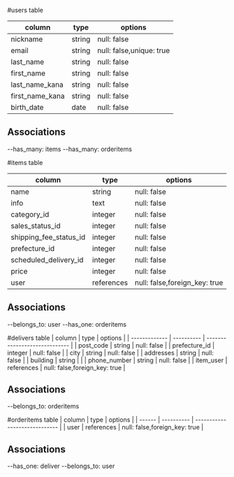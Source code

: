 #users table

| column                | type     | options                  |
| --------------------- | -------- | ------------------------ |
| nickname              | string   | null: false              |
| email                 | string   | null: false,unique: true |
| last_name             | string   | null: false              |
| first_name            | string   | null: false              |
| last_name_kana        | string   | null: false              |
| first_name_kana       | string   | null: false              |
| birth_date            | date     | null: false              |

## Associations
--has_many: items
--has_many: orderitems

#items table

| column                 | type       | options                       |
| ---------------------- | ---------- | ----------------------------- |
| name                   | string     | null: false                   |
| info                   | text       | null: false                   |
| category_id            | integer    | null: false                   |
| sales_status_id        | integer    | null: false                   |
| shipping_fee_status_id | integer    | null: false                   |
| prefecture_id          | integer    | null: false                   |
| scheduled_delivery_id  | integer    | null: false                   |
| price                  | integer    | null: false                   |
| user                   | references | null: false,foreign_key: true |

## Associations
--belongs_to: user
--has_one: orderitems

#delivers table
| column        | type       | options                       |
| ------------- | ---------- | ----------------------------- |
| post_code     | string     | null: false                   |
| prefecture_id | integer    | null: false                   |
| city          | string     | null: false                   |
| addresses     | string     | null: false                   |
| building      | string     |                               |
| phone_number  | string     | null: false                   |
| item_user     | references | null: false,foreign_key: true |

## Associations
--belongs_to: orderitems

#orderitems table
| column | type       | options                       |
| ------ | ---------- | ----------------------------- |
| user   | references | null: false,foreign_key: true |

## Associations
--has_one: deliver
--belongs_to: user

